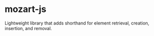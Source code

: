 # mozart-js
Lightweight library that adds shorthand for element retrieval, creation, insertion, and removal.
